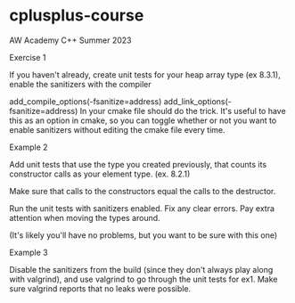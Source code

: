 # cplusplus-course
AW Academy C++ Summer 2023

Exercise 1

If you haven't already, create unit tests for your heap array type (ex 8.3.1), enable the sanitizers with the compiler

add_compile_options(-fsanitize=address)
add_link_options(-fsanitize=address)
In your cmake file should do the trick.  It's useful to have this as an option in cmake, so you can toggle whether or not you want to enable sanitizers without editing the cmake file every time.

 

Example 2

Add unit tests that use the type you created previously, that counts its constructor calls as your element type.  (ex. 8.2.1)

Make sure that calls to the constructors equal the calls to the destructor.

Run the unit tests with sanitizers enabled.  Fix any clear errors.  Pay extra attention when moving the types around.

(It's likely you'll have no problems, but you want to be sure with this one)

 

Example 3

Disable the sanitizers from the build (since they don't always play along with valgrind), and use valgrind to go through the unit tests for ex1.  Make sure valgrind reports that no leaks were possible.
